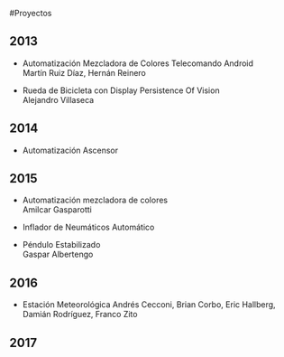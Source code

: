 

#Proyectos 

## 2013 
* Automatización Mezcladora de Colores Telecomando Android  
  Martín Ruiz Díaz, Hernán Reinero
  
* Rueda de Bicicleta con Display Persistence Of Vision      	
  Alejandro Villaseca 
  
## 2014 
* Automatización Ascensor 	

## 2015 
* Automatización mezcladora de colores  
  Amilcar Gasparotti  

* Inflador de Neumáticos Automático  

* Péndulo Estabilizado  
  Gaspar Albertengo
  
## 2016 
* Estación Meteorológica 
  Andrés Cecconi, Brian Corbo, Eric Hallberg, Damián Rodríguez, Franco Zito

## 2017
